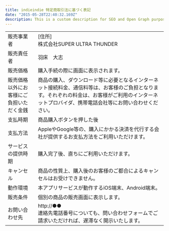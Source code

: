 ```yaml
---
title: indieindie 特定商取引法に基づく表記
date: "2015-05-28T22:40:32.169Z"
description: This is a custom description for SEO and Open Graph purposes, rather than the default generated excerpt. Simply add a description field to the frontmatter.
---
```


|    |    |
| ---- | ---- |
|  販売事業者  |  [住所]<br>株式会社SUPER ULTRA THUNDER  |
|  販売責任者  |  羽床　大志  |
|  販売価格  |  購入手続の際に画面に表示されます。  |
|  販売価格以外にお客様にご負担いただく金銭  |  商品の購入、ダウンロード等に必要となるインターネット接続料金、通信料等は、お客様のご負担となります。それぞれの料金は、お客様がご利用のインターネットプロバイダ、携帯電話会社等にお問い合わせください。  |
|  支払時期  |  商品購入ボタンを押した後  |
|  支払方法  |  AppleやGoogle等の、購入にかかる決済を代行する会社が提供するお支払方法をご利用いただけます。  |
|  サービスの提供時期  |  購入完了後、直ちにご利用いただけます。  |
|  キャンセル  |  商品の性質上、購入後のお客様のご都合によるキャンセルはお受けできません。  |
|  動作環境  |  本アプリサービスが動作するiOS端末、Android端末。  |
|  販売条件  |  個別の商品の販売画面に表示します。  |
|  お問い合わせ先  |  http://●●<br>連絡先電話番号についても、問い合わせフォームでご請求いただければ、遅滞なく開示いたします。  |

